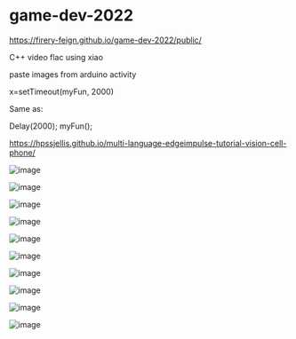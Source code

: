 # game-dev-2022

https://firery-feign.github.io/game-dev-2022/public/



C++ video flac using xiao

paste images from arduino activity


x=setTimeout(myFun, 2000)

Same as:

Delay(2000);
myFun();

https://hpssjellis.github.io/multi-language-edgeimpulse-tutorial-vision-cell-phone/

![image](https://user-images.githubusercontent.com/73376060/193139102-732b3007-1863-43a8-aa38-88d07d0f00bd.png)

![image](https://user-images.githubusercontent.com/73376060/193139287-1e4d4c16-ec11-4d98-9333-757d86cb8b1e.png)

![image](https://user-images.githubusercontent.com/73376060/193139486-859a5881-9b45-46fc-a7a9-9b91dc96f890.png)

![image](https://user-images.githubusercontent.com/73376060/193139743-b1bc6e0f-a4d8-41cd-a3ea-00d4ba4eac70.png)

![image](https://user-images.githubusercontent.com/73376060/193140003-19bc5a97-cf05-40bc-ab02-eae7bca123f1.png)

![image](https://user-images.githubusercontent.com/73376060/193140160-85001094-6531-4ebb-9305-39814dfb4cb3.png)

![image](https://user-images.githubusercontent.com/73376060/193140361-c672c000-1048-4bcb-8a77-e4c1ee2cfe1f.png)

![image](https://user-images.githubusercontent.com/73376060/193140481-ea9e016b-e5f2-497f-92cb-4b21b6f9243e.png)

![image](https://user-images.githubusercontent.com/73376060/193140633-1dec6f83-f9bf-44c6-841f-3685fcefc6f8.png)

![image](https://user-images.githubusercontent.com/73376060/193140811-f692a46a-8c72-497e-9b86-0a26a04c0c7f.png)
